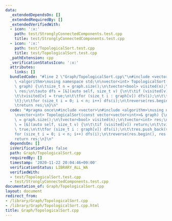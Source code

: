 ```yaml
---
data:
  _extendedDependsOn: []
  _extendedRequiredBy: []
  _extendedVerifiedWith:
  - icon: ':x:'
    path: test/StronglyConnectedComponents.test.cpp
    title: test/StronglyConnectedComponents.test.cpp
  - icon: ':x:'
    path: test/TopologicalSort.test.cpp
    title: test/TopologicalSort.test.cpp
  _pathExtension: cpp
  _verificationStatusIcon: ':x:'
  attributes:
    links: []
  bundledCode: "#line 2 \"Graph/TopologicalSort.cpp\"\n#include <vector>\n#include\
    \ <algorithm>\nusing namespace std;\n\nvector<int> TopologicalSort(const vector<vector<int>>&\
    \ graph) {\n\tsize_t n = graph.size();\n\tvector<bool> visited(n);\n\tvector<int>\
    \ res;\n\tauto dfs = [&](auto self, size_t v) {\n\t\tif (visited[v]) return;\n\
    \t\tvisited[v] = true;\n\t\tfor (size_t i : graph[v]) dfs(i);\n\t\tres.push_back(v);\n\
    \t};\n\tfor (size_t i = 0; i < n; i++) dfs(i);\n\treverse(res.begin(), res.end());\n\
    \treturn res;\n}\n"
  code: "#pragma once\n#include <vector>\n#include <algorithm>\nusing namespace std;\n\
    \nvector<int> TopologicalSort(const vector<vector<int>>& graph) {\n\tsize_t n\
    \ = graph.size();\n\tvector<bool> visited(n);\n\tvector<int> res;\n\tauto dfs\
    \ = [&](auto self, size_t v) {\n\t\tif (visited[v]) return;\n\t\tvisited[v] =\
    \ true;\n\t\tfor (size_t i : graph[v]) dfs(i);\n\t\tres.push_back(v);\n\t};\n\t\
    for (size_t i = 0; i < n; i++) dfs(i);\n\treverse(res.begin(), res.end());\n\t\
    return res;\n}\n"
  dependsOn: []
  isVerificationFile: false
  path: Graph/TopologicalSort.cpp
  requiredBy: []
  timestamp: '2020-11-22 20:04:46+09:00'
  verificationStatus: LIBRARY_ALL_WA
  verifiedWith:
  - test/TopologicalSort.test.cpp
  - test/StronglyConnectedComponents.test.cpp
documentation_of: Graph/TopologicalSort.cpp
layout: document
redirect_from:
- /library/Graph/TopologicalSort.cpp
- /library/Graph/TopologicalSort.cpp.html
title: Graph/TopologicalSort.cpp
---
```

